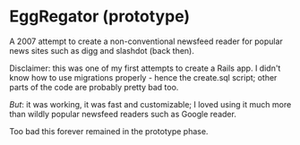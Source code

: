 # EggRegator (prototype)

A 2007 attempt to create a non-conventional newsfeed reader for popular news sites such as digg and slashdot (back then).

Disclaimer: this was one of my first attempts to create a Rails app. I didn't know how to use migrations properly - hence the create.sql script; other parts of the code are probably pretty bad too.

*But*: it was working, it was fast and customizable; I loved using it much more than wildly popular newsfeed readers such as Google reader.

Too bad this forever remained in the prototype phase.

